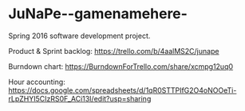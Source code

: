 # JuNaPe--gamenamehere-
Spring 2016 software development project.

Product & Sprint backlog:
https://trello.com/b/4aalMS2C/junape

Burndown chart: 
https://BurndownForTrello.com/share/xcmpg12uq0

Hour accounting:
https://docs.google.com/spreadsheets/d/1qR0STTPIfG2O4oNOOeTi-rLpZHYI5CIzRS0F_ACi13I/edit?usp=sharing
